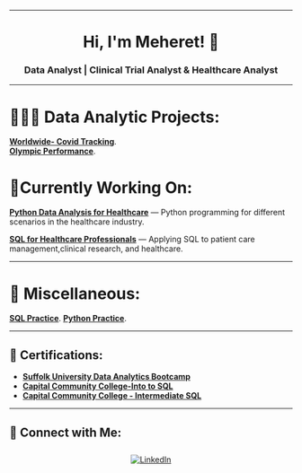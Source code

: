 
--------------------------------------------------------------------------------------------------------------------------------------------------------------------------------
 
<h1 align="center">Hi, I'm Meheret! 👋</h1>
<h3 align="center">Data Analyst | Clinical Trial Analyst & Healthcare Analyst  

<hr>

# 👩🏻‍💻 **Data Analytic Projects:**
**[Worldwide- Covid Tracking](https://github.com/Meret433/Worldwide-Covid-Tracking-)**.  
**[Olympic Performance](https://github.com/Meret433/Olympic-Performance/tree/main)**.



# 🌱**Currently Working On:**
**[Python Data Analysis for Healthcare]( )** — Python programming for different scenarios in the healthcare industry.

**[SQL for Healthcare Professionals]( )** — Applying SQL to patient care management,clinical research, and healthcare.



<hr>

# 💼 **Miscellaneous:**

**[SQL Practice](https://github.com/Meret433/SQL-Practice)**.
**[Python Practice](https://github.com/Meret433/Python-Practice)**.


<hr> 

## 📄 **Certifications:**

- [**Suffolk University Data Analytics Bootcamp**](  )
- [**Capital Community College-Into to SQL**](https://imgur.com/a/6XMuiUl) 
- [**Capital Community College - Intermediate SQL**](https://imgur.com/a/scboJAq)

<hr>

## 🤳 **Connect with Me:**

<div align="center">
  <a href="https://www.linkedin.com/in/meheret-abebe/" target="_blank">
    <img src="https://img.icons8.com/doodle/40/000000/linkedin--v2.png" alt="LinkedIn" style="margin: 10px;">
  </a>


</div>


<!--
<h1>Hi, I'm Meheret, a <a href="https://www.linkedin.com/in/meheret-abebe/">Data Analytics Professional</a></h1>



<h2>Data Analytics Projects:</h2>

- <b>SQL Practice </b>
  - [SQL Practice](https://github.com/Meret433/SQL-Practice)
- <b>Python Practice</b>
  - [Python Practice](https://github.com/Meret433/Python-Practice)<b>
- <b>Portfolio-Project</b>
  - [Worldwide-Covid Tracking](https://github.com/Meret433/Worldwide-Covid-Tracking-)
  - [Olympic Performance](https://github.com/Meret433/Olympic-Performance/tree/main)


<h2> 🤳 Connect with me:</h2>

[<img align="left" alt="MeheretAbebe | LinkedIn" width="22px" src="https://cdn.jsdelivr.net/npm/simple-icons@v3/icons/linkedin.svg" />][linkedin]

[linkedin]: https://www.linkedin.com/in/meheret-abebe/


Here are some ideas to get you started:

- 🔭 I’m currently working on ...
- 🌱 I’m currently learning ...
- 👯 I’m looking to collaborate on ...
- 🤔 I’m looking for help with ...
- 💬 Ask me about ...
- 📫 How to reach me: ...
- 😄 Pronouns: ...
- ⚡ Fun fact: ...
-->
